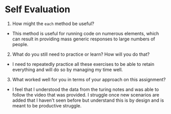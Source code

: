 # Self Evaluation

1. How might the `each` method be useful?
- This method is useful for running code on numerous elements, which can result in providing mass generic responses to large numbers of people.

2. What do you still need to practice or learn? How will you do that?
- I need to repeatedly practice all these exercises to be able to retain everything and will do so by managing my time well.

3. What worked well for you in terms of your approach on this assignment?
- I feel that I understood the data from the turing notes and was able to follow the video that was provided. I struggle once new scenarios are added that I haven't seen before but understand this is by design and is meant to be productive struggle. 